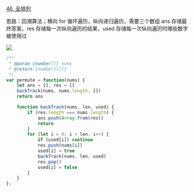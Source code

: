 [46. 全排列](https://leetcode.cn/problems/permutations/)

思路：回溯算法；横向 for 循环遍历，纵向递归遍历，需要三个数组 ans 存储最终答案，res 存储每一次纵向遍历的结果，used 存储每一次纵向遍历时哪些数字被使用过

![](C:\Users\Hasono\Pictures\杂\1674875632-abWPjF-image.png)

```js
/**
 * @param {number[]} nums
 * @return {number[][]}
 */
var permute = function(nums) {
    let ans = [], res = []
    backTrack(nums, nums.length, [])
    return ans

    function backTrack(nums, len, used) {
        if (res.length === nums.length) {
            ans.push(Array.from(res))
            return
        }
        for (let i = 0; i < len; i++) {
            if (used[i]) continue
            res.push(nums[i])
            used[i] = true
            backTrack(nums, len, used)
            res.pop()
            used[i] = false
        }
    }
};
```

